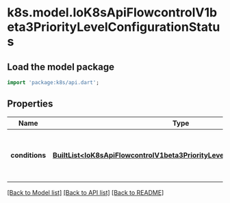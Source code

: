 # k8s.model.IoK8sApiFlowcontrolV1beta3PriorityLevelConfigurationStatus

## Load the model package
```dart
import 'package:k8s/api.dart';
```

## Properties
Name | Type | Description | Notes
------------ | ------------- | ------------- | -------------
**conditions** | [**BuiltList&lt;IoK8sApiFlowcontrolV1beta3PriorityLevelConfigurationCondition&gt;**](IoK8sApiFlowcontrolV1beta3PriorityLevelConfigurationCondition.md) | `conditions` is the current state of \"request-priority\". | [optional] 

[[Back to Model list]](../README.md#documentation-for-models) [[Back to API list]](../README.md#documentation-for-api-endpoints) [[Back to README]](../README.md)


